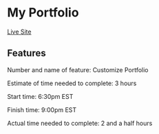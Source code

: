 # My Portfolio

[Live Site](https://sethppierce-portfolio.netlify.app/)

## Features

Number and name of feature: Customize Portfolio

Estimate of time needed to complete: 3 hours

Start time: 6:30pm EST

Finish time: 9:00pm EST

Actual time needed to complete: 2 and a half hours
